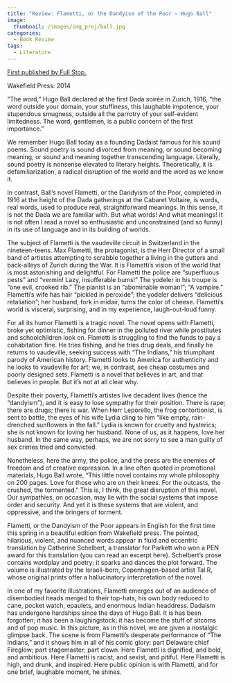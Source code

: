 ```yaml
---
title: "Review: Flametti, or the Dandyism of the Poor – Hugo Ball"
image: 
  thumbnail: /images/img_proj/ball.jpg
categories:
  - Book Review
tags:
  - Literature
---
```

[First published by Full Stop.](https://www.full-stop.net/2014/04/08/reviews/hannah-alpert-abrams/flametti-or-the-dandyism-of-the-poor-hugo-ball/)

Wakefield Press: 2014

“The word,” Hugo Ball declared at the first Dada soirée in Zurich, 1916, “the word outside your domain, your stuffiness, this laughable impotence, your stupendous smugness, outside all the parrotry of your self-evident limitedness. The word, gentlemen, is a public concern of the first importance.”

We remember Hugo Ball today as a founding Dadaist famous for his sound poems. Sound poetry is sound divorced from meaning, or sound becoming meaning, or sound and meaning together transcending language. Literally, sound poetry is nonsense elevated to literary heights. Theoretically, it is defamiliarization, a radical disruption of the world and the word as we know it.

In contrast, Ball’s novel Flametti, or the Dandyism of the Poor, completed in 1916 at the height of the Dada gatherings at the Cabaret Voltaire, is words, real words, used to produce real, straightforward meanings. In this sense, it is not the Dada we are familiar with. But what words! And what meanings! It is not often I read a novel so enthusiastic and unconstrained (and so funny) in its use of language and in its building of worlds.

The subject of Flametti is the vaudeville circuit in Switzerland in the nineteen-teens. Max Flametti, the protagonist, is the Herr Director of a small band of artistes attempting to scrabble together a living in the gutters and back-alleys of Zurich during the War. It is Flametti’s vision of the world that is most astonishing and delightful. For Flametti the police are “superfluous pests” and “vermin! Lazy, insufferable bums!” The yodeler in his troupe is “one evil, crooked rib.” The pianist is an “abominable woman!”; “A vampire.” Flametti’s wife has hair “pickled in peroxide”; the yodeler delivers “delicious retaliation”; her husband, fork in midair, turns the color of cheese. Flametti’s world is visceral, surprising, and in my experience, laugh-out-loud funny.

For all its humor Flametti is a tragic novel. The novel opens with Flametti, broke yet optimistic, fishing for dinner in the polluted river while prostitutes and schoolchildren look on. Flametti is struggling to find the funds to pay a cohabitation fine. He tries fishing, and he tries drug deals, and finally he returns to vaudeville, seeking success with “The Indians,” his triumphant parody of American history. Flametti looks to America for authenticity and he looks to vaudeville for art; we, in contrast, see cheap costumes and poorly designed sets. Flametti is a novel that believes in art, and that believes in people. But it’s not at all clear why.

Despite their poverty, Flametti’s artistes live decadent lives (hence the “dandyism”), and it is easy to lose sympathy for their position. There is rape; there are drugs; there is war. When Herr Leporello, the frog contortionist, is sent to battle, the eyes of his wife Lydia cling to him “like empty, rain-drenched sunflowers in the fall.” Lydia is known for cruelty and hysterics; she is not known for loving her husband. None of us, as it happens, love her husband. In the same way, perhaps, we are not sorry to see a man guilty of sex crimes tried and convicted.

Nonetheless, here the army, the police, and the press are the enemies of freedom and of creative expression. In a line often quoted in promotional materials, Hugo Ball wrote, “This little novel contains my whole philosophy on 200 pages. Love for those who are on their knees. For the outcasts, the crushed, the tormented.” This is, I think, the great disruption of this novel. Our sympathies, on occasion, may lie with the social systems that impose order and security. And yet it is these systems that are violent, and oppressive, and the bringers of torment.

Flametti, or the Dandyism of the Poor appears in English for the first time this spring in a beautiful edition from Wakefield press. The pointed, hilarious, violent, and nuanced words appear in fluid and eccentric translation by Catherine Schelbert, a translator for Parkett who won a PEN award for this translation (you can read an excerpt here). Schelbert’s prose contains wordplay and poetry; it sparks and dances the plot forward. The volume is illustrated by the Israeli-born, Copenhagen-based artist Tal R, whose original prints offer a hallucinatory interpretation of the novel.

In one of my favorite illustrations, Flametti emerges out of an audience of disembodied heads merged to their top-hats, his own body reduced to cane, pocket watch, epaulets, and enormous Indian headdress. Dadaism has undergone hardships since the days of Hugo Ball. It is has been forgotten; it has been a laughingstock; it has become the stuff of sitcoms and of pop music. In this picture, as in this novel, we are given a nostalgic glimpse back. The scene is from Flametti’s desperate performance of “The Indians,” and it shows him in all of his comic glory: part Delaware chief Fireglow; part stagemaster; part clown. Here Flametti is dignified, and bold, and ambitious. Here Flametti is racist, and sexist, and pitiful. Here Flametti is high, and drunk, and inspired. Here public opinion is with Flametti, and for one brief, laughable moment, he shines.